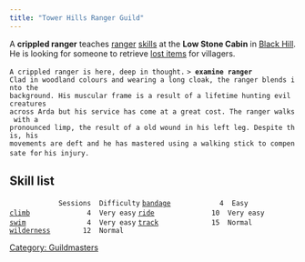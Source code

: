 ```yaml
---
title: "Tower Hills Ranger Guild"
---
```


A **crippled ranger** teaches [ranger](general "wikilink")
[skills](skill "wikilink") at the **Low Stone Cabin** in [Black
Hill](Black_Hill "wikilink"). He is looking for someone to retrieve
[lost items](Quest#Lost_and_Found "wikilink") for villagers.

`A crippled ranger is here, deep in thought.`
`> `**`examine ranger`**
`Clad in woodland colours and wearing a long cloak, the ranger blends into the`
`background. His muscular frame is a result of a lifetime hunting evil creatures`
`across Arda but his service has come at a great cost. The ranger walks with a`
`pronounced limp, the result of a old wound in his left leg. Despite this, his`
`movements are deft and he has mastered using a walking stick to compensate for`
`his injury.`

## Skill list

`            Sessions  Difficulty`
[`bandage`](bandage "wikilink")`            4  Easy`
[`climb`](climb "wikilink")`              4  Very easy`
[`ride`](ride "wikilink")`              10  Very easy`
[`swim`](swim "wikilink")`               4  Very easy`
[`track`](track "wikilink")`             15  Normal`
[`wilderness`](wilderness "wikilink")`        12  Normal     `

[Category: Guildmasters](Category:_Guildmasters "wikilink")